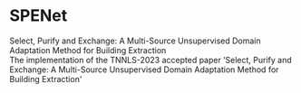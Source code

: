 # SPENet
Select, Purify and Exchange: A Multi-Source Unsupervised Domain Adaptation Method for Building Extraction  
The implementation of the TNNLS-2023 accepted paper ’Select, Purify and Exchange: A Multi-Source Unsupervised Domain Adaptation Method for Building Extraction'
